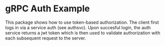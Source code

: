 # gRPC Auth Example
This package shows how to use token-based authorization.
The client first logs in via a service auth (see authsvc).
Upon succesful login, the auth service returns a jwt token
which is then used to validate authorization with each
subsequent request to the server.